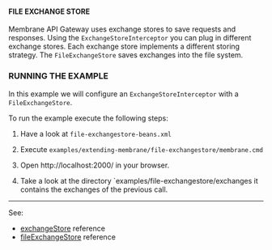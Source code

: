 #### FILE EXCHANGE STORE

Membrane API Gateway uses exchange stores to save requests and responses. Using the `ExchangeStoreInterceptor` you can plug in different exchange stores. Each exchange store implements a different storing strategy. The `FileExchangeStore` saves exchanges into the file system.

     
### RUNNING THE EXAMPLE

In this example we will configure an `ExchangeStoreInterceptor` with a `FileExchangeStore`. 

To run the example execute the following steps:

1. Have a look at `file-exchangestore-beans.xml`

2. Execute `examples/extending-membrane/file-exchangestore/membrane.cmd`

3. Open http://localhost:2000/ in your browser.

4. Take a look at the directory `examples/file-exchangestore/exchanges it contains the exchanges of the previous call.

---
See: 
- [exchangeStore](https://membrane-soa.org/api-gateway-doc/current/configuration/reference/exchangeStore.htm) reference
- [fileExchangeStore](https://membrane-soa.org/api-gateway-doc/current/configuration/reference/fileExchangeStore.htm) reference